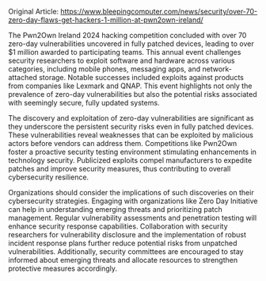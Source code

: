 Original Article: https://www.bleepingcomputer.com/news/security/over-70-zero-day-flaws-get-hackers-1-million-at-pwn2own-ireland/

The Pwn2Own Ireland 2024 hacking competition concluded with over 70 zero-day vulnerabilities uncovered in fully patched devices, leading to over $1 million awarded to participating teams. This annual event challenges security researchers to exploit software and hardware across various categories, including mobile phones, messaging apps, and network-attached storage. Notable successes included exploits against products from companies like Lexmark and QNAP. This event highlights not only the prevalence of zero-day vulnerabilities but also the potential risks associated with seemingly secure, fully updated systems.

The discovery and exploitation of zero-day vulnerabilities are significant as they underscore the persistent security risks even in fully patched devices. These vulnerabilities reveal weaknesses that can be exploited by malicious actors before vendors can address them. Competitions like Pwn2Own foster a proactive security testing environment stimulating enhancements in technology security. Publicized exploits compel manufacturers to expedite patches and improve security measures, thus contributing to overall cybersecurity resilience.

Organizations should consider the implications of such discoveries on their cybersecurity strategies. Engaging with organizations like Zero Day Initiative can help in understanding emerging threats and prioritizing patch management. Regular vulnerability assessments and penetration testing will enhance security response capabilities. Collaboration with security researchers for vulnerability disclosure and the implementation of robust incident response plans further reduce potential risks from unpatched vulnerabilities. Additionally, security committees are encouraged to stay informed about emerging threats and allocate resources to strengthen protective measures accordingly.